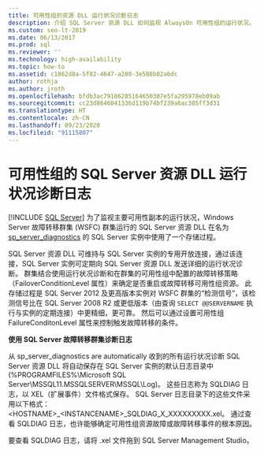 ```yaml
---
title: 可用性组的资源 DLL 运行状况诊断日志
description: 介绍 SQL Server 资源 DLL 如何监视 AlwaysOn 可用性组的运行状况。
ms.custom: seo-lt-2019
ms.date: 06/13/2017
ms.prod: sql
ms.reviewer: ''
ms.technology: high-availability
ms.topic: how-to
ms.assetid: c1862d8a-5f82-4647-a280-3e588b82a6dc
author: rothja
ms.author: jroth
ms.openlocfilehash: bfdb3ac79186285164650387e5fa295978eb09ab
ms.sourcegitcommit: cc23d8646041336d119b74bf239a6ac305ff3d31
ms.translationtype: HT
ms.contentlocale: zh-CN
ms.lasthandoff: 09/23/2020
ms.locfileid: "91115807"
---
```

# <a name="sql-server-resource-dll-health-diagnostic-logs-for-availability-groups"></a>可用性组的 SQL Server 资源 DLL 运行状况诊断日志
[!INCLUDE [SQL Server](../../../includes/applies-to-version/sqlserver.md)]
  为了监视主要可用性副本的运行状况，Windows Server 故障转移群集 (WSFC) 群集运行的 SQL Server 资源 DLL 在名为 [sp_server_diagnostics](~/relational-databases/system-stored-procedures/sp-server-diagnostics-transact-sql.md) 的 SQL Server 实例中使用了一个存储过程。  
  
 SQL Server 资源 DLL 可维持与 SQL Server 实例的专用开放连接，通过该连接，SQL Server 实例可定期向 SQL Server 资源 DLL 发送详细的运行状况诊断。 群集结合使用运行状况诊断和在群集的可用性组中配置的故障转移策略（FailoverConditionLevel 属性）来确定是否重启或故障转移可用性组资源。 此存储过程是 SQL Server 2012 及更高版本实例对 WSFC 群集的“检测信号”，该检测信号比在 SQL Server 2008 R2 或更低版本（由查询 `SELECT @@SERVERNAME` 执行与实例的定期连接）中更精细，更可靠。 然后可以通过设置可用性组 FailureConditonLevel 属性来控制触发故障转移的条件。  
  
 **使用 SQL Server 故障转移群集诊断日志**
 
 从 sp_server_diagnostics are automatically 收到的所有运行状况诊断 SQL Server 资源 DLL 将自动保存在 SQL Server 实例的默认日志目录中 (%PROGRAMFILES%\Microsoft SQL Server\MSSQL11.MSSQLSERVER\MSSQL\Log)。 这些日志称为 SQLDIAG 日志，以 XEL（扩展事件）文件格式保存。 SQL Server 日志目录下的这些文件采用以下格式：\<HOSTNAME>_\<INSTANCENAME>_SQLDIAG_X_XXXXXXXXX.xel。 通过查看 SQLDIAG 日志，也许能够确定可用性组资源故障或故障转移事件的根本原因。  
  
 要查看 SQLDIAG 日志，请将 .xel 文件拖到 SQL Server Management Studio。  
  
  
